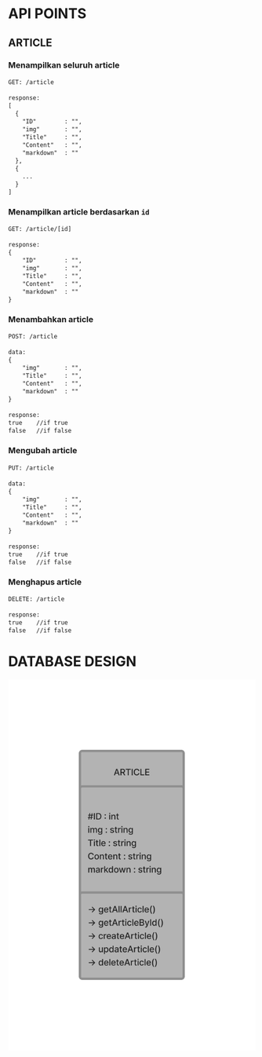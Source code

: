 # API POINTS



## ARTICLE
### Menampilkan seluruh article
```
GET: /article

response:
[
  {
    "ID"        : "",
    "img"       : "",
    "Title"     : "",
    "Content"   : "",
    "markdown"  : ""
  },
  {
    ...
  }
]
```
### Menampilkan article berdasarkan ```id```
```
GET: /article/[id]

response:
{
    "ID"        : "",
    "img"       : "",
    "Title"     : "",
    "Content"   : "",
    "markdown"  : ""
}
```
### Menambahkan article
```
POST: /article

data:
{
    "img"       : "",
    "Title"     : "",
    "Content"   : "",
    "markdown"  : ""
}

response:
true    //if true
false   //if false
```
### Mengubah article
```
PUT: /article

data:
{
    "img"       : "",
    "Title"     : "",
    "Content"   : "",
    "markdown"  : ""
}

response:
true    //if true
false   //if false
```
### Menghapus article
```
DELETE: /article

response:
true    //if true
false   //if false
```

# DATABASE DESIGN
![Design Database](https://raw.githubusercontent.com/jordanbramada/JordanTekweb2022/main/img/designdbdesign.png)
